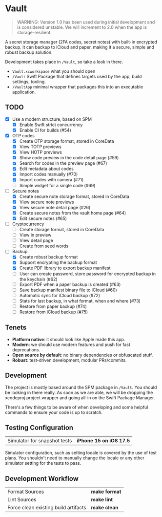 # Vault

> WARNING: Version 1.0 has been used during initial development and is considered unstable.
> We will increment to 2.0 when the app is storage-resilient.

A secret storage manager (2FA codes, secret notes) with built-in encrypted backup.
It can backup to iCloud and paper, making it a secure, simple and robust backup solution.

Development takes place in `/Vault`, so take a look in there.

- `Vault.xcworkspace` what you should open
- `/Vault` Swift Package that defines targets used by the app, build settings, tooling.
- `/VaultApp` minimal wrapper that packages this into an executable application.

## TODO

- [x] Use a modern structure, based on SPM
  - [x] Enable Swift strict concurrency
  - [x] Enable CI for builds (#54)
- [x] OTP codes
  - [x] Create OTP storage format, stored in CoreData
  - [x] View TOTP previews
  - [x] View HOTP previews
  - [x] Show code preview in the code detail page (#59)
  - [x] Search for codes in the preview page (#67)
  - [x] Edit metadata about codes
  - [x] Import codes manually (#70)
  - [x] Import codes with camera (#71)
  - [ ] Simple widget for a single code (#69)
- [ ] Secure notes
  - [x] Create secure note storage format, stored in CoreData
  - [x] View secure note previews
  - [x] View secure note detail page (#26)
  - [x] Create secure notes from the vault home page (#64)
  - [x] Edit secure notes (#65)
- [ ] Cryptocurrency
  - [ ] Create storage format, stored in CoreData
  - [ ] View in preview
  - [ ] View detail page
  - [ ] Create from seed words
- [ ] Backup
  - [x] Create robust backup format
  - [x] Support encrypting the backup format
  - [x] Create PDF library to export backup manifest
  - [ ] User can create password, store password for encrypted backup in the keychain (#62)
  - [ ] Export PDF when a paper backup is created (#63)
  - [ ] Save backup manifest binary file to iCloud (#60)
  - [ ] Automatic sync for iCloud backup (#72)
  - [ ] Stats for last backup, in what format, when and where (#73)
  - [ ] Restore from paper backup (#74)
  - [ ] Restore from iCloud backup (#75)

## Tenets

- **Platform native**: it should look like Apple made this app.
- **Modern**: we should use modern features and push for fast deprecations.
- **Open source by default**: no binary dependencies or obfuscated stuff.
- **Robust**: test-driven development, modular PRs/commits.

## Development

The project is mostly based around the SPM package in `/Vault`.
You should be looking in there really.
As soon as we are able, we will be dropping the xcodeproj project wrapper and going all-in on the Swift Package Manager.

There's a few things to be aware of when developing and some helpful commands to ensure your code is up to scratch.

## Testing Configuration

<table>
  <tr>
	<td>Simulator for snapshot tests</td>
	<td><b>iPhone 15 on iOS 17.5</b></td>
  </tr>
</table>

Simulator configuration, such as setting locale is covered by the use of test plans.
You shouldn't need to manually change the locale or any other simulator setting for the tests to pass.

## Development Workflow

<table>
  <tr>
	<td>Format Sources</td>
	<td><b>make format</b></td>
  </tr>
  <tr>
	<td>Lint Sources</td>
	<td><b>make lint</b></td>
  </tr>
  <tr>
	<td>Force clean existing build artifacts</td>
	<td><b>make clean</b></td>
  </tr>
</table>
